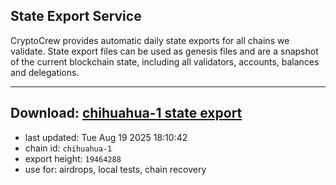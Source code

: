 ## State Export Service
CryptoCrew provides automatic daily state exports for all chains we validate. State export files can be used as genesis files and are a snapshot of the current blockchain state, including all validators, accounts, balances and delegations.

---
**Download: [chihuahua-1 state export](https://dl-eu2.ccvalidators.com/SERVICE/chihuahua/chihuahua-1_export_19464288.json)**
---

- last updated: Tue Aug 19 2025 18:10:42
- chain id: `chihuahua-1`
- export height: `19464288`
- use for: airdrops, local tests, chain recovery
